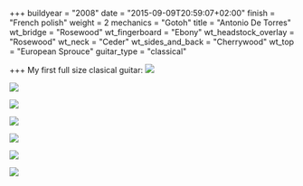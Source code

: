 +++
buildyear = "2008"
date = "2015-09-09T20:59:07+02:00"
finish = "French polish"
weight = 2
mechanics = "Gotoh"
title = "Antonio De Torres"
wt_bridge = "Rosewood"
wt_fingerboard = "Ebony"
wt_headstock_overlay = "Rosewood"
wt_neck = "Ceder"
wt_sides_and_back = "Cherrywood"
wt_top = "European Sprouce"
guitar_type = "classical"

+++
My first full size clasical guitar:
![](https://farm6.staticflickr.com/5766/20818157854_ca147a8c2a_h.jpg)

![](https://farm6.staticflickr.com/5651/21253952999_6d02aa89b3_h.jpg)

![](https://farm1.staticflickr.com/683/21429889382_64ef6970fa_c.jpg)

![](https://farm6.staticflickr.com/5641/20819748033_22ede4a5c2_c.jpg)

![](https://farm1.staticflickr.com/757/21252764820_e0c1576efd_c.jpg)

![](https://farm6.staticflickr.com/5792/21414593276_d7424d137d_c.jpg)

![](https://farm1.staticflickr.com/708/20819742313_2f67596893_c.jpg)